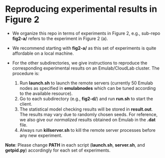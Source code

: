 # Reproducing experimental results in Figure 2

- We organize this repo in terms of experiments in Figure 2, e.g., sub-repo **fig2-a/** refers to the experiment in Figure 2 (a).

- We recommend starting with **fig2-a/** as this set of experiments is quite affordable on a local machine. 

- For the other subdirectories, we give instructions to reproduce the corresponding experimental results on an Emulab/CloudLab cluster. The procedure is:
	1. Run **launch.sh** to launch the remote servers (currently 50 Emulab nodes as specified in **emulabnodes** which can be tuned according to the available resource).
    2. Go to each subdirectory (e.g., **fig2-d/**) and run **run.sh** to start the client.
    3. The statistical model checking results  will be stored in **result.out**.  The results may vary due to randomly chosen seeds. For reference, we also give our *normalized* results obtained on Emulab in the  **.dat** file.
    4. Always run **killserver.sh** to kill the remote server processes before any new experiment.
    
**Note**: Please change **PATH** in each script (**launch.sh**, **server.sh**, and **getpid.py**) accordingly for each set of experiments.
 

